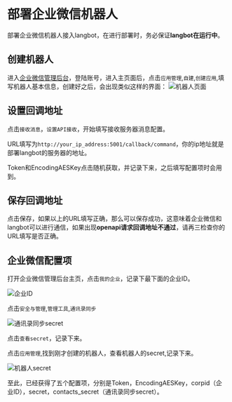# 部署企业微信机器人

部署企业微信机器人接入langbot，在进行部署时，务必保证**langbot在运行中**。

## 创建机器人

进入[企业微信管理后台](https://work.weixin.qq.com/)，登陆账号，进入主页面后，点击` 应用管理 `,` 自建 `,` 创建应用 `,填写机器人基本信息，创建好之后，会出现类似这样的界面：
![机器人页面](/assets/image/wecom1.png)

## 设置回调地址

点击` 接收消息 `，` 设置API接收 `，开始填写接收服务器消息配置。

URL填写为` http://your_ip_address:5001/callback/command `，你的ip地址就是部署langbot的服务器的地址。

Token和EncodingAESKey点击随机获取，并记录下来，之后填写配置项时会用到。

## 保存回调地址
点击保存，如果以上的URL填写正确，那么可以保存成功，这意味着企业微信和langbot可以进行通信，如果出现**openapi请求回调地址不通过**，请再三检查你的URL填写是否正确。

## 企业微信配置项

打开企业微信管理后台主页，点击`我的企业`，记录下最下面的企业ID。

![企业ID](/assets/image/wecom2.png)

点击`安全与管理`,`管理工具`,`通讯录同步`

![通讯录同步secret](/assets/image/wecom3.png)

点击`查看secret`，记录下来。

点击`应用管理`,找到刚才创建的机器人，查看机器人的secret,记录下来。

![机器人secret](/assets/image/wecom4.png)

至此，已经获得了五个配置项，分别是Token，EncodingAESKey，corpid（企业ID），secret，contacts_secret（通讯录同步secret）。










